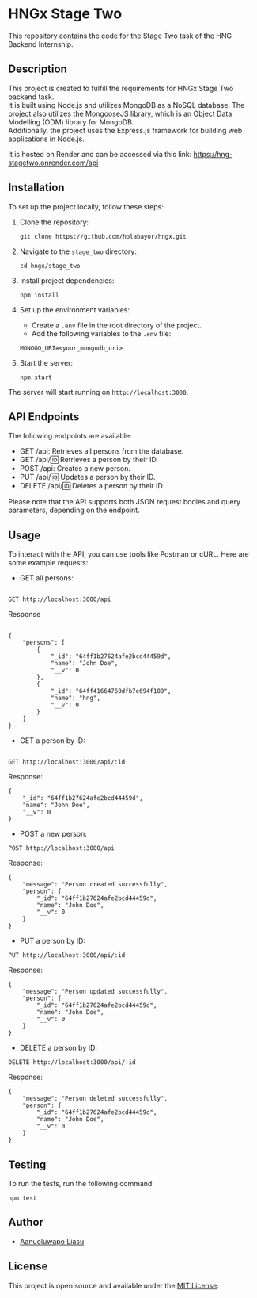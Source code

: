 # HNGx Stage Two

This repository contains the code for the Stage Two task of the HNG Backend Internship.

## Description

This project is created to fulfill the requirements for HNGx Stage Two backend task. <br/>It is built using Node.js and utilizes MongoDB as a NoSQL database. The project also utilizes the MongooseJS library, which is an Object Data Modelling (ODM) library for MongoDB.<br/> Additionally, the project uses the Express.js framework for building web applications in Node.js.

It is hosted on Render and can be accessed via this link: https://hng-stagetwo.onrender.com/api

## Installation

To set up the project locally, follow these steps:

1. Clone the repository:

   ```
   git clone https://github.com/holabayor/hngx.git
   ```

2. Navigate to the `stage_two` directory:

   ```
   cd hngx/stage_two
   ```

3. Install project dependencies:

   ```
   npm install
   ```

4. Set up the environment variables:

   - Create a `.env` file in the root directory of the project.
   - Add the following variables to the `.env` file:

   ```
   MONOGO_URI=<your_mongodb_uri>
   ```

5. Start the server:

   ```
   npm start
   ```

The server will start running on `http://localhost:3000`.

## API Endpoints

The following endpoints are available:

- GET /api: Retrieves all persons from the database.
- GET /api/:id: Retrieves a person by their ID.
- POST /api: Creates a new person.
- PUT /api/:id: Updates a person by their ID.
- DELETE /api/:id: Deletes a person by their ID.

Please note that the API supports both JSON request bodies and query parameters, depending on the endpoint.

## Usage

To interact with the API, you can use tools like Postman or cURL. Here are some example requests:

- GET all persons:

```

GET http://localhost:3000/api

```

Response

```

{
    "persons": [
        {
            "_id": "64ff1b27624afe2bcd44459d",
            "name": "John Doe",
            "__v": 0
        },
        {
            "_id": "64ff41664760dfb7e694f109",
            "name": "hng",
            "__v": 0
        }
    ]
}

```

- GET a person by ID:

```

GET http://localhost:3000/api/:id

```

Response:

    {
        "_id": "64ff1b27624afe2bcd44459d",
        "name": "John Doe",
        "__v": 0
    }

- POST a new person:

```
POST http://localhost:3000/api
```

Response:

    {
        "message": "Person created successfully",
        "person": {
            "_id": "64ff1b27624afe2bcd44459d",
            "name": "John Doe",
            "__v": 0
        }
    }

- PUT a person by ID:

```
PUT http://localhost:3000/api/:id
```

Response:

    {
        "message": "Person updated successfully",
        "person": {
            "_id": "64ff1b27624afe2bcd44459d",
            "name": "John Doe",
            "__v": 0
        }
    }

- DELETE a person by ID:

```
DELETE http://localhost:3000/api/:id
```

Response:

    {
        "message": "Person deleted successfully",
        "person": {
            "_id": "64ff1b27624afe2bcd44459d",
            "name": "John Doe",
            "__v": 0
        }
    }

## Testing

To run the tests, run the following command:

```
npm test
```

## Author

- [Aanuoluwapo Liasu](https://github.com/holabayor)

## License

This project is open source and available under the [MIT License](LICENSE).

```

```
